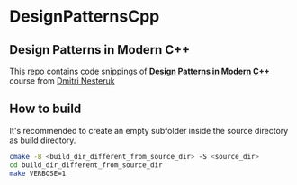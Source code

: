 # DesignPatternsCpp

## Design Patterns in Modern C++

This repo contains code snippings of [**Design Patterns in Modern C++**](https://www.udemy.com/course/patterns-cplusplus/) course from [Dmitri Nesteruk](https://twitter.com/dnesteruk)

## How to build

It's recommended to create an empty subfolder inside the source directory as build directory.

```bash
cmake -B <build_dir_different_from_source_dir> -S <source_dir>
cd build_dir_different_from_source_dir
make VERBOSE=1
```
